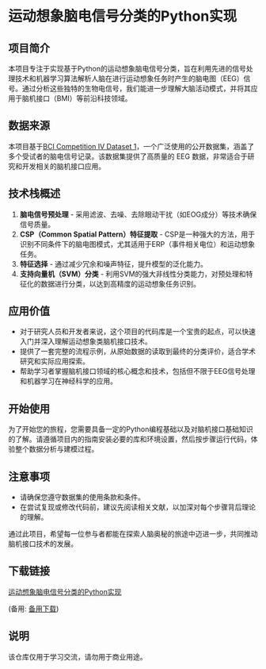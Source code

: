 # 运动想象脑电信号分类的Python实现

## 项目简介
本项目专注于实现基于Python的运动想象脑电信号分类，旨在利用先进的信号处理技术和机器学习算法解析人脑在进行运动想象任务时产生的脑电图（EEG）信号。通过分析这些独特的生物电信号，我们能进一步理解大脑活动模式，并将其应用于脑机接口（BMI）等前沿科技领域。

## 数据来源
本项目基于[BCI Competition IV Dataset 1](https://www.bbci.de/competition/iv/desc_1.html)，一个广泛使用的公开数据集，涵盖了多个受试者的脑电信号记录。该数据集提供了高质量的 EEG 数据，非常适合于研究和开发相关的脑机接口应用。

## 技术栈概述
1. **脑电信号预处理** - 采用滤波、去噪、去除眼动干扰（如EOG成分）等技术确保信号质量。
2. **CSP（Common Spatial Pattern）特征提取** - CSP是一种强大的方法，用于识别不同条件下的脑电图模式，尤其适用于ERP（事件相关电位）和运动想象任务。
3. **特征选择** - 通过减少冗余和噪声特征，提升模型的泛化能力。
4. **支持向量机（SVM）分类** - 利用SVM的强大非线性分类能力，对预处理和特征化的数据进行分类，以达到高精度的运动想象任务识别。

## 应用价值
- 对于研究人员和开发者来说，这个项目的代码库是一个宝贵的起点，可以快速入门并深入理解运动想象类脑机接口技术。
- 提供了一套完整的流程示例，从原始数据的读取到最终的分类评价，适合学术研究和实际应用探索。
- 帮助学习者掌握脑机接口领域的核心概念和技术，包括但不限于EEG信号处理和机器学习在神经科学的应用。

## 开始使用
为了开始您的旅程，您需要具备一定的Python编程基础以及对脑机接口基础知识的了解。请遵循项目内的指南安装必要的库和环境设置，然后按步骤运行代码，体验整个数据分析与建模过程。

## 注意事项
- 请确保您遵守数据集的使用条款和条件。
- 在尝试复现或修改代码前，建议先阅读相关文献，以加深对每个步骤背后理论的理解。

通过此项目，希望每一位参与者都能在探索人脑奥秘的旅途中迈进一步，共同推动脑机接口技术的发展。

## 下载链接
[运动想象脑电信号分类的Python实现]() 

(备用: [备用下载](https://pan.baidu.com/s/15NMZO7jnHnn8zFvjIVt92A?pwd=1234))

## 说明

该仓库仅用于学习交流，请勿用于商业用途。
